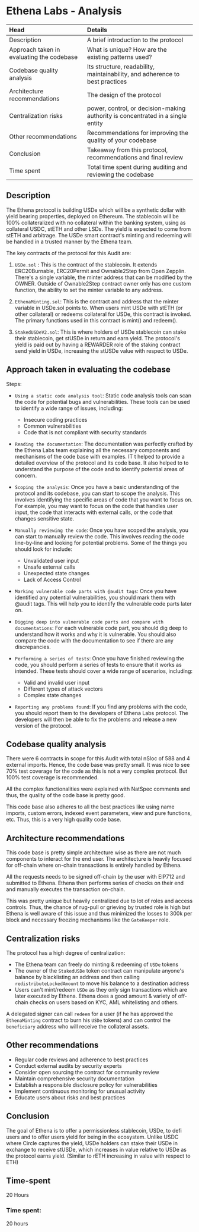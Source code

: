 # Ethena Labs - Analysis 

|Head |Details|
|:----------------|:------|
|Description| A brief introduction to the protocol
| Approach taken in evaluating the codebase | What is unique? How are the existing patterns used? |
|Codebase quality analysis| Its structure, readability, maintainability, and adherence to best practices|
|Architecture recommendations| The design of the protocol|
|Centralization risks| power, control, or decision-making authority is concentrated in a single entity|
|Other recommendations| Recommendations for improving the quality of your codebase|
|Conclusion| Takeaway from this protocol, recommendations and final review|
|Time spent| Total time spent during auditing and reviewing the codebase |

## Description
The Ethena protocol is building USDe which will be a synthetic dollar with yield bearing properties, deployed on Ethereum. The stablecoin will be 100% collateralized with no collateral within the banking system, using as collateral USDC, stETH and other LSDs. The yield is expected to come from stETH and arbitrage. The USDe smart contract's minting and redeeming will be handled in a trusted manner by the Ethena team.

The key contracts of the protocol for this Audit are:

1. ``USDe.sol`` : This is the contract of the stablecoin. It extends ERC20Burnable, ERC20Permit and Ownable2Step from Open Zepplin. There's a single variable, the minter address that can be modified by the OWNER. Outside of Ownable2Step contract owner only has one custom function, the ability to set the minter variable to any address.

2. ``EthenaMinting.sol``: This is the contract and address that the minter variable in USDe.sol points to. When users mint USDe with stETH (or other collateral) or redeems collateral for USDe, this contract is invoked. The primary functions used in this contract is mint() and redeem().

3. ``StakedUSDeV2.sol``: This is where holders of USDe stablecoin can stake their stablecoin, get stUSDe in return and earn yield. The protocol's yield is paid out by having a REWARDER role of the staking contract send yield in USDe, increasing the stUSDe value with respect to USDe.


## Approach taken in evaluating the codebase

Steps:

- ``Using a static code analysis tool``: Static code analysis tools can scan the code for potential bugs and vulnerabilities. These tools can be used to identify a wide range of issues, including:

    - Insecure coding practices
    - Common vulnerabilities
    - Code that is not compliant with security standards

- ``Reading the documentation``: The documentation was perfectly crafted by the Ethena Labs team explaining all the necessary components and mechanisms of the code base with examples. IT
t helped to provide a detailed overview of the protocol and its code base. It also helped to to understand the purpose of the code and to identify potential areas of concern.

- ``Scoping the analysis``: Once you have a basic understanding of the protocol and its codebase, you can start to scope the analysis. This involves identifying the specific areas of code that you want to focus on. For example, you may want to focus on the code that handles user input, the code that interacts with external calls, or the code that changes sensitive state.

- ``Manually reviewing the code``: Once you have scoped the analysis, you can start to manually review the code. This involves reading the code line-by-line and looking for potential problems. Some of the things you should look for include:

   - Unvalidated user input
   - Unsafe external calls
   - Unexpected state changes
   - Lack of Access Control

- ``Marking vulnerable code parts with @audit tags``: Once you have identified any potential vulnerabilities, you should mark them with @audit tags. This will help you to identify the vulnerable code parts later on. 

- ``Digging deep into vulnerable code parts and compare with documentations``:  For each vulnerable code part, you should dig deep to understand how it works and why it is vulnerable. You should also compare the code with the documentation to see if there are any discrepancies.

- ``Performing a series of tests``: Once you have finished reviewing the code, you should perform a series of tests to ensure that it works as intended. These tests should cover a wide range of scenarios, including:

  - Valid and invalid user input
  - Different types of attack vectors
  - Complex state changes

- ``Reporting any problems found``:  If you find any problems with the code, you should report them to the developers of Ethena Labs protocol. The developers will then be able to fix the problems and release a new version of the protocol.

## Codebase quality analysis
There were 6 contracts in scope for this Audit with total nSloc of 588 and 4 external imports. Hence, the code base was pretty small. It was nice to see 70% test coverage for the code as this is not a very complex protocol. But 100% test coverage is recommended.

All the complex functionalities were explained with NatSpec comments and thus, the quality of the code base is pretty good.

This code base also adheres to all the best practices like using name imports, custom errors, indexed event parameters, view and pure functions, etc. Thus, this is a very high quality code base.

## Architecture recommendations
This code base is pretty simple architecture wise as there are not much components to interact for the end user. The architecture is heavily focused for off-chain where on-chain transactions is entirely handled by Ethena.

All the requests needs to be signed off-chain by the user with EIP712 and submitted to Ethena. Ethena then performs series of checks on their end and manually executes the transaction on-chain. 

This was pretty unique but heavily centralized due to lot of roles and access controls. Thus, the chance of rug-pull or grieving by trusted role is high but Ethena is well aware of this issue and thus minimized the losses to 300k per block and necessary freezing mechanisms like the ``GateKeeper`` role.


## Centralization risks

The protocol has a high degree of centralization:

- The Ethena team can freely do minting & redeeming of `USDe` tokens
- The owner of the `StakedUSDe` token contract can manipulate anyone's balance by blacklisting an address and then calling `redistributeLockedAmount` to move his balance to a destination address
- Users can't mint/redeem `USDe` as they only sign transactions which are later executed by Ethena. Ethena does a good amount & variety of off-chain checks on users based on KYC, AML whitelisting and others.

A delegated signer can call `redeem` for a user (if he has approved the `EthenaMinting` contract to burn his `USDe` tokens) and can control the `beneficiary` address who will receive the collateral assets.

## Other recommendations

- Regular code reviews and adherence to best practices
- Conduct external audits by security experts
- Consider open sourcing the contract for community review
- Maintain comprehensive security documentation
- Establish a responsible disclosure policy for vulnerabilities
- Implement continuous monitoring for unusual activity
- Educate users about risks and best practices

## Conclusion
The goal of Ethena is to offer a permissionless stablecoin, USDe, to defi users and to offer users yield for being in the ecosystem. Unlike USDC where Circle captures the yield, USDe holders can stake their USDe in exchange to receive stUSDe, which increases in value relative to USDe as the protocol earns yield. (Similar to rETH increasing in value with respect to ETH)

## Time-spent 

20 Hours 

### Time spent:
20 hours